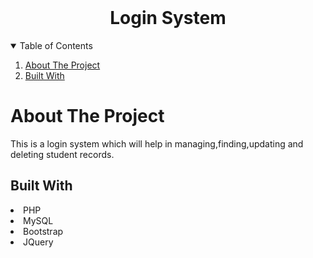 <!-- PROJECT LOGO -->
<br />
<p align="center">
    <h1 align="center">Login System</h1> 
  </p>

<!-- TABLE OF CONTENTS -->
<details open="open">
  <summary>Table of Contents</summary>
  <ol>
    <li>
      <a href="#about-the-project">About The Project</a>
      <li><a href="#built-with">Built With</a>
    
</details>


<!-- ABOUT THE PROJECT -->
# About The Project
  <p align = "center">
    <p>
    This is a login system which will help in managing,finding,updating and deleting student records.
    </br>
    </p>
  </p>


  
## Built With


<li>PHP
<li>MySQL
<li>Bootstrap
<li>JQuery


    
 
